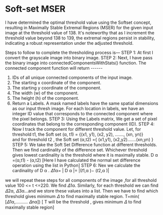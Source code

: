 # Soft-set MSER

I have determined the optimal threshold value using the Softset concept, resulting in Maximally Stable Extremal Regions (MSER) for the given input image at the threshold value of 138. It's noteworthy that as I increment the threshold value beyond 138 to 139, the extremal regions persist in stability, indicating a robust representation under the adjusted threshold.


Steps to follow to complete the thresholding process is—
               STEP 1: At first I convert the grayscale image into binary image.
               STEP 2: Next, I have pass the binary image into connectedComponentsWithStats() function. The connected component function will return ------
1)	IDs of all unique connected components of the input image.
2)	The starting x coordinate of the component.
3)	The starting y coordinate of the component.
4)	The width (w) of the component.
5)	The height (h) of the component.
6)	Return a Labels. A mask named labels have the same spatial dimensions as our input thresh image. For each location in labels, we have an integer ID value that corresponds to the connected component where the pixel belongs.
STEP 3: Using the Labels matrix, We get a set of pixel coordinates that belong to the corresponding component (ID). 
STEP 4: Now I track the component for different threshold value. 
                   Let, for threshold t1, the Soft set (α, t1)   = {(x1, y1), (x2, y2), ……., (xn, yn)}  
                                 and for threshold t2 , the Soft set  (α,t2)   ={ (x1,y1), (x2,y2)…….(xn,yn) }  
STEP 5:    We take the Soft Set Difference function at different thresholds. Then we find cardinality of the difference set. Whichever threshold gives lowest cardinality is the threshold where it is maximally stable.
D α   =(α,t1) - (α,t2)      [Here I have calculated the normal set difference operation using the list in Python]
STEP 6: Nex we calculate the cardinality of D α .
     𝛥1α= | D α |= |(𝑡1,α )− (𝑡2,α )|

we will repeat these steps for all components of the image ,for all threshold value  100 <= t <=220.
We find 𝛥1α. Similarly, for each threshold we can find 𝛥2α, 𝛥3α…and we store these values into a list. Then we have to find which threshold gives minimum 𝛥 to find maximally stable region.
       T=min( [𝛥1α,………. 𝛥nα]) [ T will be the threshold , gives minimum 𝛥 to find maximally stable region]
